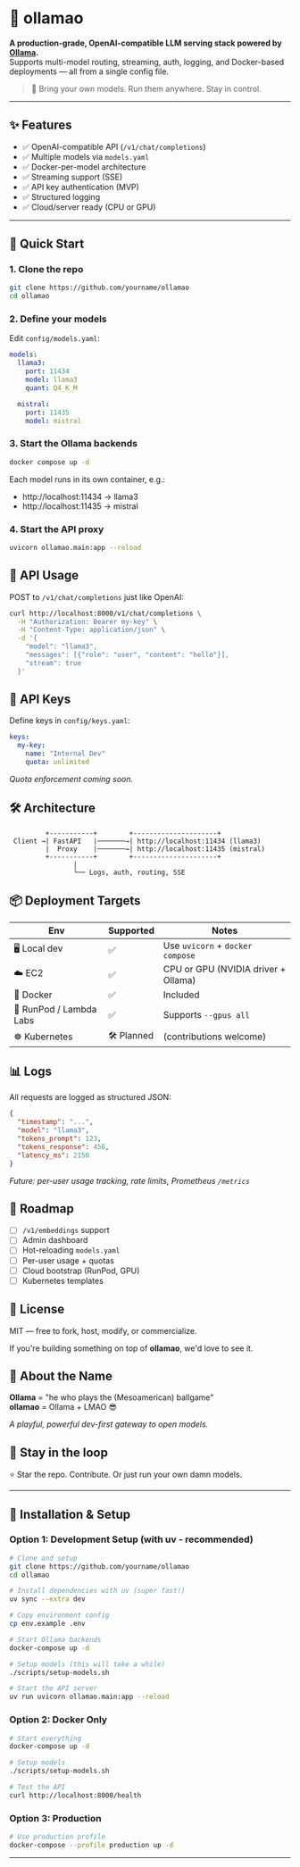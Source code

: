 # 🦙 ollamao

**A production-grade, OpenAI-compatible LLM serving stack powered by [Ollama](https://ollama.com/).**  
Supports multi-model routing, streaming, auth, logging, and Docker-based deployments — all from a single config file.

> 🧠 Bring your own models. Run them anywhere. Stay in control.

---

## ✨ Features

- ✅ OpenAI-compatible API (`/v1/chat/completions`)
- ✅ Multiple models via `models.yaml`
- ✅ Docker-per-model architecture
- ✅ Streaming support (SSE)
- ✅ API key authentication (MVP)
- ✅ Structured logging
- ✅ Cloud/server ready (CPU or GPU)

---

## 🚀 Quick Start

### 1. Clone the repo

```bash
git clone https://github.com/yourname/ollamao
cd ollamao
```

### 2. Define your models

Edit `config/models.yaml`:

```yaml
models:
  llama3:
    port: 11434
    model: llama3
    quant: Q4_K_M

  mistral:
    port: 11435
    model: mistral
```

### 3. Start the Ollama backends

```bash
docker compose up -d
```

Each model runs in its own container, e.g.:
- http://localhost:11434 → llama3
- http://localhost:11435 → mistral

### 4. Start the API proxy

```bash
uvicorn ollamao.main:app --reload
```

## 🧪 API Usage

POST to `/v1/chat/completions` just like OpenAI:

```bash
curl http://localhost:8000/v1/chat/completions \
  -H "Authorization: Bearer my-key" \
  -H "Content-Type: application/json" \
  -d '{
    "model": "llama3",
    "messages": [{"role": "user", "content": "hello"}],
    "stream": true
  }'
```

## 🔐 API Keys

Define keys in `config/keys.yaml`:

```yaml
keys:
  my-key:
    name: "Internal Dev"
    quota: unlimited
```

*Quota enforcement coming soon.*

## 🛠️ Architecture

```
         +-----------+        +---------------------+
 Client →| FastAPI   |───────→| http://localhost:11434 (llama3)
         |  Proxy    |───────→| http://localhost:11435 (mistral)
         +-----------+        +---------------------+
                |
                └── Logs, auth, routing, SSE
```

## 📦 Deployment Targets

| Env | Supported | Notes |
|-----|-----------|-------|
| 🖥️ Local dev | ✅ | Use `uvicorn` + `docker compose` |
| ☁️ EC2 | ✅ | CPU or GPU (NVIDIA driver + Ollama) |
| 🐳 Docker | ✅ | Included |
| 🔁 RunPod / Lambda Labs | ✅ | Supports `--gpus all` |
| ☸️ Kubernetes | 🛠️ Planned | (contributions welcome) |

## 📊 Logs

All requests are logged as structured JSON:

```json
{
  "timestamp": "...",
  "model": "llama3",
  "tokens_prompt": 123,
  "tokens_response": 456,
  "latency_ms": 2150
}
```

*Future: per-user usage tracking, rate limits, Prometheus `/metrics`*

## 🧩 Roadmap

- [ ] `/v1/embeddings` support
- [ ] Admin dashboard
- [ ] Hot-reloading `models.yaml`
- [ ] Per-user usage + quotas
- [ ] Cloud bootstrap (RunPod, GPU)
- [ ] Kubernetes templates

## 📜 License

MIT — free to fork, host, modify, or commercialize.

If you're building something on top of **ollamao**, we'd love to see it.

## 🧠 About the Name

**Ollama** = "he who plays the (Mesoamerican) ballgame"  
**ollamao** = Ollama + LMAO 😎

*A playful, powerful dev-first gateway to open models.*

## 💌 Stay in the loop

⭐ Star the repo. Contribute. Or just run your own damn models.

---

## 🚀 Installation & Setup

### Option 1: Development Setup (with uv - recommended)

```bash
# Clone and setup
git clone https://github.com/yourname/ollamao
cd ollamao

# Install dependencies with uv (super fast!)
uv sync --extra dev

# Copy environment config
cp env.example .env

# Start Ollama backends
docker-compose up -d

# Setup models (this will take a while)
./scripts/setup-models.sh

# Start the API server
uv run uvicorn ollamao.main:app --reload
```

### Option 2: Docker Only

```bash
# Start everything
docker-compose up -d

# Setup models
./scripts/setup-models.sh

# Test the API
curl http://localhost:8000/health
```

### Option 3: Production

```bash
# Use production profile
docker-compose --profile production up -d
```

---
